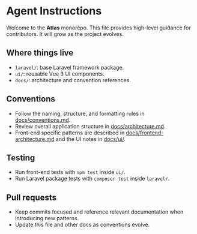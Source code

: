 # Agent Instructions

Welcome to the **Atlas** monorepo. This file provides high-level guidance for contributors.
It will grow as the project evolves.

## Where things live
- `laravel/`: base Laravel framework package.
- `ui/`: reusable Vue 3 UI components.
- `docs/`: architecture and convention references.

## Conventions
- Follow the naming, structure, and formatting rules in [docs/conventions.md](docs/conventions.md).
- Review overall application structure in [docs/architecture.md](docs/architecture.md).
- Front-end specific patterns are described in [docs/frontend-architecture.md](docs/frontend-architecture.md) and the UI notes
  in [docs/ui/](docs/ui).

## Testing
- Run front-end tests with `npm test` inside `ui/`.
- Run Laravel package tests with `composer test` inside `laravel/`.

## Pull requests
- Keep commits focused and reference relevant documentation when introducing new patterns.
- Update this file and other docs as conventions evolve.
